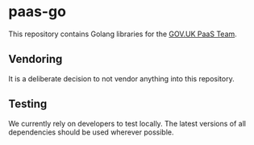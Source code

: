 # paas-go

This repository contains Golang libraries for the [GOV.UK PaaS Team](https://www.cloud.service.gov.uk/).

## Vendoring

It is a deliberate decision to not vendor anything into this repository.

## Testing

We currently rely on developers to test locally. The latest versions of all dependencies should be used wherever possible.
